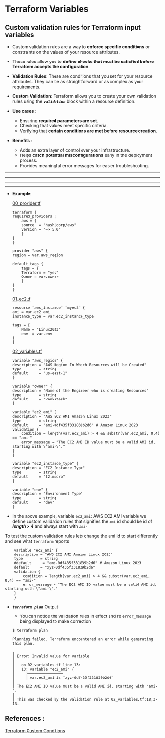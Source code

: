 # Terraform Variables

## Custom validation rules for Terraform input variables


- Custom validation rules are a way to **enforce specific conditions** or constraints on the values of your resource attributes. 

- These rules allow you to **define checks that must be satisfied before Terraform accepts the configuration**.

- **Validation Rules**: These are conditions that you set for your resource attributes. They can be as straightforward or as complex as your requirements.

- **Custom Validation**: Terraform allows you to create your own validation rules using the ***`validation`*** block within a resource definition.

- **Use cases** :
    - Ensuring **required parameters are set**.
    - Checking that values meet specific criteria.
    - Verifying that **certain conditions are met before resource creation**.

- **Benefits** :
    - Adds an extra layer of control over your infrastructure.
    - Helps **catch potential misconfigurations** early in the deployment process.
    - Provides meaningful error messages for easier troubleshooting.


********************************************************
********************************************************
********************************************************
********************************************************



- **Example**:  

    [00_provider.tf](./00_provider.tf)
    ```hcl
    terraform {
    required_providers {
        aws = {
        source  = "hashicorp/aws"
        version = "~> 5.0"
        }
    }
    }

    provider "aws" {
    region = var.aws_region

    default_tags {
        tags = {
        Terraform = "yes"
        Owner = var.owner
        }
    }
    }
    ```

    [01_ec2.tf](./01_ec2.tf)
    ```hcl
    resource "aws_instance" "myec2" {
    ami = var.ec2_ami
    instance_type = var.ec2_instance_type

    tags = {
        Name = "Linux2023"
        env  = var.env
    }
    }
    ```

    [02_variables.tf](./02_variables.tf)
    ```hcl
    variable "aws_region" {
    description = "AWS Region In Which Resources will be Created"
    type        = string
    default     = "us-east-1"
    }

    variable "owner" {
    description = "Name of the Engineer who is creating Resources"
    type        = string
    default     = "Venkatesh"
    }

    variable "ec2_ami" {
    description = "AWS EC2 AMI Amazon Linux 2023"
    type        = string
    default     = "ami-0df435f331839b2d6" # Amazon Linux 2023
    validation {
        condition = length(var.ec2_ami) > 4 && substr(var.ec2_ami, 0,4) == "ami-"
        error_message = "The EC2 AMI ID value must be a valid AMI id, starting with \"ami-\"."
    }
    }

    variable "ec2_instance_type" {
    description = "EC2 Instance Type"
    type        = string
    default     = "t2.micro"
    }

    variable "env" {
    description = "Environment Type"
    type        = string
    default     = "dev"
    }
    ```


- In the above example,
    variable `ec2_ami`: AWS EC2 AMI variable we define custom validation rules that signifies the `ami` id should be id of ***length > 4*** and always start with *`ami-`*
    

To test the custom validation rules lets change the ami id to start differently and see what `terraform` reports

```hcl 
    variable "ec2_ami" {
    description = "AWS EC2 AMI Amazon Linux 2023"
    type        = string
    #default     = "ami-0df435f331839b2d6" # Amazon Linux 2023
    default     = "xyz-0df435f331839b2d6"
    validation {
        condition = length(var.ec2_ami) > 4 && substr(var.ec2_ami, 0,4) == "ami-"
        error_message = "The EC2 AMI ID value must be a valid AMI id, starting with \"ami-\"."
    }
    }
   ```


- ***`terraform plan`*** Output

    - You can notice the validation rules in effect and re `error_message` being displayed to make correction  

    ```hcl
    $ terraform plan

    Planning failed. Terraform encountered an error while generating this plan.

    ╷
    │ Error: Invalid value for variable
    │
    │   on 02_variables.tf line 13:
    │   13: variable "ec2_ami" {
    │     ├────────────────
    │     │ var.ec2_ami is "xyz-0df435f331839b2d6"
    │
    │ The EC2 AMI ID value must be a valid AMI id, starting with "ami-".
    │
    │ This was checked by the validation rule at 02_variables.tf:18,3-13.
    ```


## References : 

[Terraform Custom Conditions](https://developer.hashicorp.com/terraform/language/expressions/custom-conditions)


